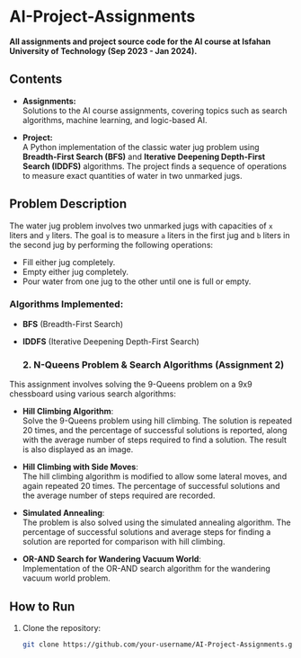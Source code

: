 # AI-Project-Assignments

**All assignments and project source code for the AI course at Isfahan University of Technology (Sep 2023 - Jan 2024).**

## Contents

- **Assignments:**  
  Solutions to the AI course assignments, covering topics such as search algorithms, machine learning, and logic-based AI.
  
- **Project:**  
  A Python implementation of the classic water jug problem using **Breadth-First Search (BFS)** and **Iterative Deepening Depth-First Search (IDDFS)** algorithms. The project finds a sequence of operations to measure exact quantities of water in two unmarked jugs.

## Problem Description

The water jug problem involves two unmarked jugs with capacities of `x` liters and `y` liters. The goal is to measure `a` liters in the first jug and `b` liters in the second jug by performing the following operations:

- Fill either jug completely.
- Empty either jug completely.
- Pour water from one jug to the other until one is full or empty.

### Algorithms Implemented:
- **BFS** (Breadth-First Search)
- **IDDFS** (Iterative Deepening Depth-First Search)

  ### 2. N-Queens Problem & Search Algorithms (Assignment 2)
This assignment involves solving the 9-Queens problem on a 9x9 chessboard using various search algorithms:

- **Hill Climbing Algorithm**:  
  Solve the 9-Queens problem using hill climbing. The solution is repeated 20 times, and the percentage of successful solutions is reported, along with the average number of steps required to find a solution. The result is also displayed as an image.
  
- **Hill Climbing with Side Moves**:  
  The hill climbing algorithm is modified to allow some lateral moves, and again repeated 20 times. The percentage of successful solutions and the average number of steps required are recorded.

- **Simulated Annealing**:  
  The problem is also solved using the simulated annealing algorithm. The percentage of successful solutions and average steps for finding a solution are reported for comparison with hill climbing.

- **OR-AND Search for Wandering Vacuum World**:  
  Implementation of the OR-AND search algorithm for the wandering vacuum world problem.


## How to Run

1. Clone the repository:
   ```bash
   git clone https://github.com/your-username/AI-Project-Assignments.git
